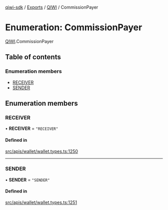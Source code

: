 [qiwi-sdk](../README.md) / [Exports](../modules.md) / [QIWI](../modules/QIWI.md) / CommissionPayer

# Enumeration: CommissionPayer

[QIWI](../modules/QIWI.md).CommissionPayer

## Table of contents

### Enumeration members

- [RECEIVER](QIWI.CommissionPayer.md#receiver)
- [SENDER](QIWI.CommissionPayer.md#sender)

## Enumeration members

### RECEIVER

• **RECEIVER** = `"RECEIVER"`

#### Defined in

[src/apis/wallet/wallet.types.ts:1250](https://github.com/AlexXanderGrib/node-qiwi-sdk/blob/4aeb538/src/apis/wallet/wallet.types.ts#L1250)

___

### SENDER

• **SENDER** = `"SENDER"`

#### Defined in

[src/apis/wallet/wallet.types.ts:1251](https://github.com/AlexXanderGrib/node-qiwi-sdk/blob/4aeb538/src/apis/wallet/wallet.types.ts#L1251)
